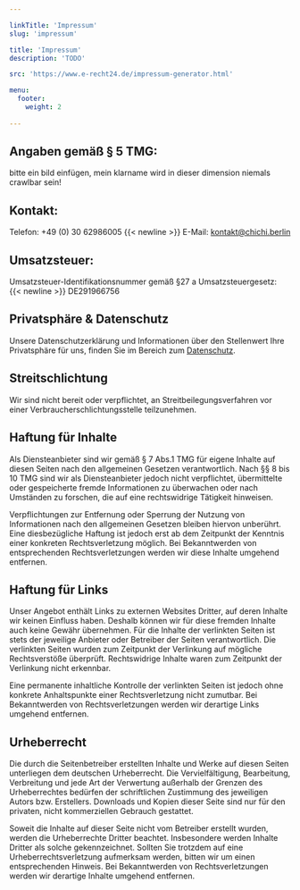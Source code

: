 ```yaml
---

linkTitle: 'Impressum'
slug: 'impressum'

title: 'Impressum' 
description: 'TODO'

src: 'https://www.e-recht24.de/impressum-generator.html'

menu:
  footer:
    weight: 2
    
---
```



## Angaben gemäß § 5 TMG:

bitte ein bild einfügen, mein klarname wird in dieser dimension niemals crawlbar sein!


## Kontakt:
Telefon: +49 (0) 30 62986005 {{< newline >}}
E-Mail: kontakt@chichi.berlin


## Umsatzsteuer:

Umsatzsteuer-Identifikationsnummer gemäß §27 a Umsatzsteuergesetz: {{< newline >}} 
DE291966756


## Privatsphäre & Datenschutz

Unsere Datenschutzerklärung und Informationen über den Stellenwert Ihre Privatsphäre für uns, finden 
Sie im Bereich zum [Datenschutz](/datenschutzerklaerung "Datenschutzerklärung"). 


## Streitschlichtung

Wir sind nicht bereit oder verpflichtet, an Streitbeilegungsverfahren vor einer 
Verbraucherschlichtungsstelle teilzunehmen.


## Haftung für Inhalte
Als Diensteanbieter sind wir gemäß § 7 Abs.1 TMG für eigene Inhalte auf diesen Seiten nach den 
allgemeinen Gesetzen verantwortlich. Nach §§ 8 bis 10 TMG sind wir als Diensteanbieter jedoch nicht 
verpflichtet, übermittelte oder gespeicherte fremde Informationen zu überwachen oder nach Umständen 
zu forschen, die auf eine rechtswidrige Tätigkeit hinweisen.

Verpflichtungen zur Entfernung oder Sperrung der Nutzung von Informationen nach den allgemeinen 
Gesetzen bleiben hiervon unberührt. Eine diesbezügliche Haftung ist jedoch erst ab dem Zeitpunkt der
Kenntnis einer konkreten Rechtsverletzung möglich. Bei Bekanntwerden von entsprechenden 
Rechtsverletzungen werden wir diese Inhalte umgehend entfernen.


## Haftung für Links

Unser Angebot enthält Links zu externen Websites Dritter, auf deren Inhalte wir keinen Einfluss 
haben. Deshalb können wir für diese fremden Inhalte auch keine Gewähr übernehmen. Für die Inhalte 
der verlinkten Seiten ist stets der jeweilige Anbieter oder Betreiber der Seiten verantwortlich. Die 
verlinkten Seiten wurden zum Zeitpunkt der Verlinkung auf mögliche Rechtsverstöße überprüft. 
Rechtswidrige Inhalte waren zum Zeitpunkt der Verlinkung nicht erkennbar.

Eine permanente inhaltliche Kontrolle der verlinkten Seiten ist jedoch ohne konkrete Anhaltspunkte 
einer Rechtsverletzung nicht zumutbar. Bei Bekanntwerden von Rechtsverletzungen werden wir derartige 
Links umgehend entfernen.


## Urheberrecht

Die durch die Seitenbetreiber erstellten Inhalte und Werke auf diesen Seiten unterliegen dem 
deutschen Urheberrecht. Die Vervielfältigung, Bearbeitung, Verbreitung und jede Art der Verwertung 
außerhalb der Grenzen des Urheberrechtes bedürfen der schriftlichen Zustimmung des jeweiligen Autors 
bzw. Erstellers. Downloads und Kopien dieser Seite sind nur für den privaten, nicht kommerziellen 
Gebrauch gestattet.

Soweit die Inhalte auf dieser Seite nicht vom Betreiber erstellt wurden, werden die Urheberrechte 
Dritter beachtet. Insbesondere werden Inhalte Dritter als solche gekennzeichnet. Sollten Sie 
trotzdem auf eine Urheberrechtsverletzung aufmerksam werden, bitten wir um einen entsprechenden 
Hinweis. Bei Bekanntwerden von Rechtsverletzungen werden wir derartige Inhalte umgehend entfernen.    
 
